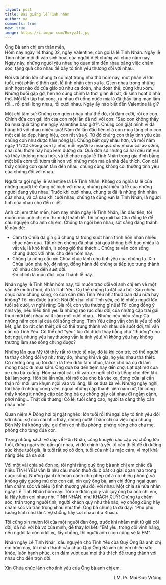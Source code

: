 ```yaml
---
layout: post
title: Bài giảng lễ Tình nhân
author: va
comments: true
new: true
image: https://i.imgur.com/BwxyzJ1.jpg
---
```


Ông Bà anh chị em thân mến,  
Hôm nay ngày 14 tháng 02, ngày Valentine, còn gọi là lễ Tình Nhân. Ngày lễ Tình nhân mới đi vào sinh hoạt của người Việt chừng vài chục năm nay. Ngày này, những người yêu nhau họ quan tâm đến nhau bằng việc chăm sóc, tặng quà cho nhau để bày tỏ tình yêu thương đối với nhau.

Đối với phần lớn chúng ta có mặt trong nhà thờ hôm nay, một phần vì lớn tuổi, một phần ở thôn quê, lễ tình nhân còn xa lạ. Quen nhau trong những sinh họat nào đó của giáo xứ như ca đoàn, như đoàn thể, cùng khu xóm. Những buổi gặp gỡ, hẹn hò cũng chính là thời gian đi hát, đi sinh họat ở nhà thờ. Mỗi lần tập hát xong, rủ nhau đi uống nước mía là đã thấy lãng mạn lắm rồi... rồi phải lòng nhau, rồi cưới nhau. Ngày ấy nào biết đến Valentine là gì?

Một chị tâm sự: Chúng con quen nhau như thế đó, rồi đám cưới, rồi có con.. Chính đứa con gái lớn của con một lần đã nói với con: “Sao con không thấy ba mua quà tặng mẹ ngày Valentine bao giờ?”. Chúng con giật mình vì đã hững hờ với nhau nhiều quá! Năm đó lần đầu tiên nhà con mua tặng cho con một cái áo đẹp, hàng hiệu, con rất vừa ý. Từ đó chúng con thấy tình yêu của chúng con như được hâm nóng lại. Chúng biết quý nhau hơn, và mỗi năm ngày 14/02 chúng con lại nhớ, mỗi người lo mua quà cho nhau: cái áo sơmi, chai dầu thơm hay hộp kem dưỡng da. Quà đơn sơ nhưng cả hai đều rất vui và thấy thương nhau hơn, và tổ chức ngày lễ Tình Nhân trong gia đình bằng một bữa cơm tối tươm tất hơn với những món mà cả nhà đều thích. Con cái thấy chúng con quan tâm đến nhau, chúng cũng không coi thường tình yêu của chúng đối với nhau.

Người ta gọi ngày lễ Valentine là Lễ Tình Nhân. Không có nghĩa là lễ của những người trẻ đang bồ bịch với nhau, nhưng phải hiểu là lễ của những người đang yêu nhau!
Trước khi cưới nhau, chúng ta đã là những tình nhân của nhau, và cả sau khi cưới nhau, chúng ta cũng vẫn là Tình Nhân, là người tình của nhau cho đến chết.

Anh chị em thân mến, hôm nay nhân ngày lễ Tình Nhân, lần đầu tiên, tôi muốn mời anh chị em tham dự thánh lễ. Tôi cũng mời hai Cha đồng tế để cầu nguyện cho anh chị em. Chúng ta ngồi bên nhau, sốt sắng dâng thánh lễ này để:

- Cảm tạ Chúa đã gìn giữ chúng ta trong suốt hành trình hôn nhân nhiều chục năm qua. Tất nhiên chúng đã phải trải qua không biết bao nhiêu là vất vả, là khó khăn, là sóng gió thử thách… Chúng ta vẫn còn sống chung được với nhau cho đến hôm nay.
- Chúng ta cũng cầu xin Chúa chúc lành cho tình yêu của chúng ta. Xin Chúa luôn phù hộ, đỡ nâng, đồng hành để chúng ta tiếp tục trung thành với nhau cho đến suốt đời.  
  Đó chính là mục đích của Thánh lễ này.

Nhân ngày lễ Tình Nhân hôm nay, tôi muốn trao đổi với anh chị em về một vấn đề muôn thuở, đó là Tình Yêu. Cụ thể chúng ta đặt câu hỏi:
Sau nhiều chục năm chung sống, có còn cần đến Tình Yêu như thuở ban đầu nữa hay không?
Tôi xin được trả lời: Nói đến hai chữ Tình yêu, có lẽ nhiều người lớn tuổi sẽ cười, vì nghĩ rằng: Già rồi, còn yêu thương gì nữa! Tôi cũng đồng ý như vậy, nếu hiểu tình yêu là những rạo rực đầu đời, của những cặp trai gái thuở mới biết nhau và ít năm mới cưới nhau… Nhưng nếu hiểu rằng: Cả những năm còn lại của đời sống chung, Tình Yêu cũng vẫn còn là yếu tố nối kết, gắn bó rất cần thiết, để có thể trung thành với nhau đế suốt đời, thì vẫn cần có Tình Yêu. Có thể chữ “yêu” lúc đó được thay bằng chữ “thương” cho bớt ngại, nhưng yêu hay thương vẫn là tình yêu! Vì không yêu hay không thương làm sao sống chung được?

Những lần qua Mỹ tôi thấy rất rõ thực tế này, đó là khi còn trẻ, có thể người ta thay chồng đổi vợ như thay áo, nhưng khi về già, họ yêu nhau tha thiết. Có những ông cụ tôi đoán là trên dưới tám chục, lái xe chở bà cụ đi làm móng hoặc đi mua sắm. Ông đưa bà đến tiệm hay đến chợ. Lật đật mở cửa xe cho bà xuống. Hôn bà một cái, rồi vào xe ngồi chờ cả tiếng cho đến khi bà làm xong. Hôn bà lần nữa, rồi mở cửa cho bà vào xe, đóng cửa lại cẩn thận rồi mới lụm khụm ngồi vào vô lăng, lái xe đưa bà về. Những ngày nghỉ, tôi thấy ở những công viên, ngoài những cặp thanh niên nam nữ, tôi cũng thấy không ít những cặp các ông bà cụ chống gậy dắt nhau đi ngắm cảnh, phơi nắng... Thật dễ thương!
Có lẽ, tuổi càng cao, người ta càng thấy cần nhau hơn!

Quan niệm Á Đông hơi bị ngặt nghèo: lớn tuổi rồi thì ngại bày tỏ tình yêu đối với nhau, sợ con cái nhìn thấy, chúng cười! Thậm chí cả việc ngủ chung. Bên Mỹ thì không vậy, gia đình có nhiều phòng: phòng riêng cho cha mẹ, phòng cho từng đứa con.

Trong những sách vở dạy về Hôn Nhân, cũng khuyên các cặp vợ chồng lớn tuổi, đừng ngại việc gần gũi nhau, vì đó chính là yếu tố cần thiết để di dưỡng sức khỏe tuổi già, là tuổi rất sợ cô đơn, tuổi của nhiều mặc cảm, vì mọi khả năng đều đã sa sút.

Với một vài chia sẻ đơn sơ, tôi nghĩ rằng quý ông bà anh chị em chắc đã hiểu: TÌNH YÊU vẫn là nhu cầu muôn thuở dù ở bất cứ giai đọan nào trong cuộc sống. Những gia đình hoàn cảnh cho phép (nhà có nhiều phòng) và không gây gương mù cho con cái, xin quý ông bà, anh chị đừng ngại quan tâm chăm sóc và biểu lộ tình thương yêu đối với nhau.
Một chia sẻ nữa nhân ngày Lễ Tình Nhân hôm nay: Tôi xin được gợi ý với quý ông bà anh chị em, là Hãy luôn coi nhau như TÌNH NHÂN, như KHÁCH QUÝ! Chúng ta chăm sóc, trân trọng người tình, người khách quý như thế nào, vợ chồng cũng hãy chăm sóc và trân trọng nhau như thế. Ông bà chúng ta đã dạy: “Phu phụ tương kính như tân”. Vợ chồng hãy coi nhau như Khách.

Tôi cũng xin mượn lời cũa một người đàn ông, trước khi nhắm mắt từ giã cõi đời, đã nói với bà vợ của mình, để thay lời kết: “EM yêu, trong cõi vĩnh hằng, nếu người ta còn cưới vợ, lấy chồng, thì người anh chọn cũng sẽ là EM”.

Nhân ngày Lễ Tình Nhân, cầu nguyện cho Tình Yêu của Quý Ông Bà anh chị em hôm nay, tôi chân thành cầu chúc Quý Ông Bà anh chị em nhiều sức khỏe, luôn hạnh phúc, can đảm vượt qua mọi thử thách để trung thành với nhau cho đến trọn đời.

Xin Chúa chúc lành cho tình yêu của Ông bà anh chị em.

<p style="text-align:right;">LM. Pr. Mai Đức Vượng</p>
